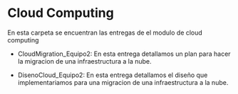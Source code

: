 # Cloud Computing

En esta carpeta se encuentran las entregas de el modulo de cloud computing

* CloudMigration_Equipo2:
  En esta entrega detallamos un plan para hacer la migracion de una infraestructura a la nube.

* DisenoCloud_Equipo2:
  En esta entrega detallamos el diseño que implementariamos para una migracion de una infraestructura a la nube.


